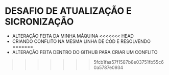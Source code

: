 # DESAFIO DE ATUALIZAÇÃO E SICRONIZAÇÃO
 - ALTERAÇÃO FEITA DA MINHA MÁQUINA
<<<<<<< HEAD
 - CRIANDO CONFLITO NA MESMA LINHA DE CÓD E RESOLVENDO
=======
 - ALTERAÇÃO FEITA DENTRO DO GITHUB PARA CRIAR UM CONFLITO
>>>>>>> 5fcb1faa57f1587b8e03751fb55c60a5787e0934
